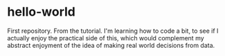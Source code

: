 # hello-world
First repository. From the tutorial.
I'm learning how to code a bit, to see if I actually enjoy the practical side of this, which would complement my abstract enjoyment of the idea of making real world decisions from data. 
